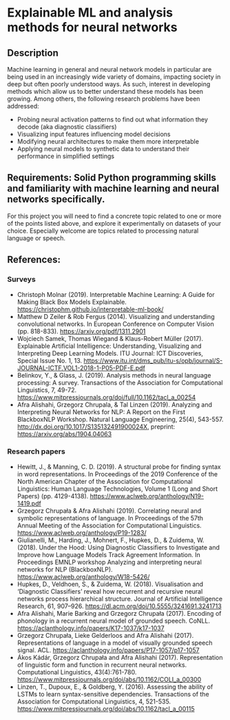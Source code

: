 # Explainable ML and analysis methods for neural networks

## Description
Machine learning in general and neural network models in particular are being used in an increasingly wide variety of domains, impacting society in deep but often poorly understood ways. As such, interest in developing methods which allow us to better understand these models has been growing. Among others, the following research problems have been addressed:

- Probing neural activation patterns to find out what information they decode (aka diagnostic classifiers)
- Visualizing input features influencing model decisions
- Modifying neural architectures to make them more interpretable
- Applying neural models to synthetic data to understand their performance in simplified settings

## Requirements: Solid Python programming skills and familiarity with machine learning and neural networks specifically. 
For this project you will need to find a concrete topic related to one or more of the points listed above, and explore it experimentally on datasets of your choice. Especially welcome are topics related to processing natural language or speech. 

## References:

### Surveys
- Christoph Molnar (2019). Interpretable Machine Learning: A Guide for Making Black Box Models Explainable. https://christophm.github.io/interpretable-ml-book/
- Matthew D Zeiler & Rob Fergus (2014). Visualizing and understanding convolutional networks. In European Conference on Computer Vision (pp. 818-833). https://arxiv.org/pdf/1311.2901
- Wojciech Samek, Thomas Wiegand & Klaus-Robert Müller (2017). Explainable Artificial Intelligence: Understanding, Visualizing and Interpreting Deep Learning Models. ITU Journal: ICT Discoveries, Special Issue No. 1, 13. https://www.itu.int/dms_pub/itu-s/opb/journal/S-JOURNAL-ICTF.VOL1-2018-1-P05-PDF-E.pdf
- Belinkov, Y., & Glass, J. (2019). Analysis methods in neural language processing: A survey. Transactions of the Association for Computational Linguistics, 7, 49-72. https://www.mitpressjournals.org/doi/full/10.1162/tacl_a_00254
- Afra Alishahi, Grzegorz Chrupala, & Tal Linzen (2019). Analyzing and Interpreting Neural Networks for NLP: A Report on the First BlackboxNLP Workshop. Natural Language Engineering, 25(4), 543-557. http://dx.doi.org/10.1017/S135132491900024X, preprint: https://arxiv.org/abs/1904.04063 

### Research papers

- Hewitt, J., & Manning, C. D. (2019). A structural probe for finding syntax in word representations. In Proceedings of the 2019 Conference of the North American Chapter of the Association for Computational Linguistics: Human Language Technologies, Volume 1 (Long and Short Papers) (pp. 4129-4138). https://www.aclweb.org/anthology/N19-1419.pdf
- Grzegorz Chrupała & Afra Alishahi (2019). Correlating neural and symbolic representations of language. In Proceedings of the 57th Annual Meeting of the Association for Computational Linguistics. https://www.aclweb.org/anthology/P19-1283/
- Giulianelli, M., Harding, J., Mohnert, F., Hupkes, D., & Zuidema, W. (2018). Under the Hood: Using Diagnostic Classifiers to Investigate and Improve how Language Models Track Agreement Information. In Proceedings EMNLP workshop Analyzing and interpreting neural networks for NLP (BlackboxNLP). https://www.aclweb.org/anthology/W18-5426/
- Hupkes, D., Veldhoen, S., & Zuidema, W. (2018). Visualisation and ‘Diagnostic Classifiers’ reveal how recurrent and recursive neural networks process hierarchical structure. Journal of Artificial Intelligence Research, 61, 907–926. https://dl.acm.org/doi/10.5555/3241691.3241713
- Afra Alishahi, Marie Barking and Grzegorz Chrupała (2017). Encoding of phonology in a recurrent neural model of grounded speech. CoNLL. https://aclanthology.info/papers/K17-1037/k17-1037
- Grzegorz Chrupała, Lieke Gelderloos and Afra Alishahi (2017). Representations of language in a model of visually grounded speech signal. ACL. https://aclanthology.info/papers/P17-1057/p17-1057
- Ákos Kádár, Grzegorz Chrupała and Afra Alishahi (2017). Representation of linguistic form and function in recurrent neural networks. Computational Linguistics, 43(4):761-780. https://www.mitpressjournals.org/doi/abs/10.1162/COLI_a_00300
- Linzen, T., Dupoux, E., & Goldberg, Y. (2016). Assessing the ability of LSTMs to learn syntax-sensitive dependencies. Transactions of the Association for Computational Linguistics, 4, 521-535. https://www.mitpressjournals.org/doi/abs/10.1162/tacl_a_00115
